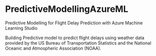 # PredictiveModellingAzureML
Predictive Modelling for Flight Delay Prediction with Azure Machine Learning Studio

Building Predictive model to predict flight delays using weather data provided by the US Bureau of Transportation Statistics and the National Oceanic and Atmospheric Association (NOAA). 
